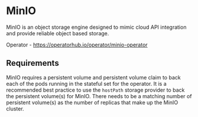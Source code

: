 # MinIO

MinIO is an object storage engine designed to mimic cloud API integration and provide reliable object based storage. 

Operator - https://operatorhub.io/operator/minio-operator

## Requirements

MinIO requires a persistent volume and persistent volume claim to back each of the pods running in the stateful set for the operator. It is a recommended best practice to use the `hostPath` storage provider to back the persistent volume(s) for MinIO. There needs to be a matching number of persistent volume(s) as the number of replicas that make up the MinIO cluster.